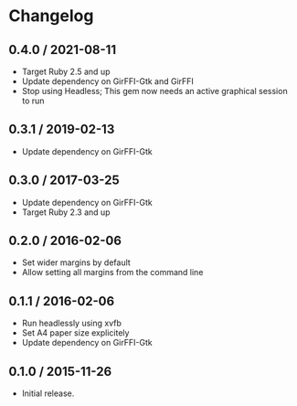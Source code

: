 # Changelog

## 0.4.0 / 2021-08-11

* Target Ruby 2.5 and up
* Update dependency on GirFFI-Gtk and GirFFI
* Stop using Headless; This gem now needs an active graphical session to run

## 0.3.1 / 2019-02-13

* Update dependency on GirFFI-Gtk

## 0.3.0 / 2017-03-25

* Update dependency on GirFFI-Gtk
* Target Ruby 2.3 and up

## 0.2.0 / 2016-02-06

* Set wider margins by default
* Allow setting all margins from the command line

## 0.1.1 / 2016-02-06

* Run headlessly using xvfb
* Set A4 paper size explicitely
* Update dependency on GirFFI-Gtk

## 0.1.0 / 2015-11-26

* Initial release.
